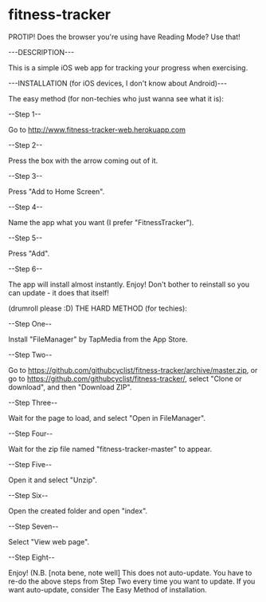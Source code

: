 # fitness-tracker

PROTIP! Does the browser you're using have Reading Mode? Use that!

---DESCRIPTION---

This is a simple iOS web app for tracking your progress when exercising.

---INSTALLATION (for iOS devices, I don't know about Android)---

The easy method (for non-techies who just wanna see what it is):

--Step 1--

Go to http://www.fitness-tracker-web.herokuapp.com

--Step 2--

Press the box with the arrow coming out of it.

--Step 3--

Press "Add to Home Screen".

--Step 4--

Name the app what you want (I prefer "FitnessTracker").

--Step 5--

Press "Add".

--Step 6--

The app will install almost instantly. Enjoy! Don't bother to reinstall so you can update - it does that itself!

(drumroll please :D) THE HARD METHOD (for techies):

--Step One--

Install "FileManager" by TapMedia from the App Store.

--Step Two--

Go to https://github.com/githubcyclist/fitness-tracker/archive/master.zip, or go to https://github.com/githubcyclist/fitness-tracker/, select "Clone or download", and then "Download ZIP".

--Step Three--

Wait for the page to load, and select "Open in FileManager".

--Step Four--

Wait for the zip file named "fitness-tracker-master" to appear.

--Step Five--

Open it and select "Unzip".

--Step Six--

Open the created folder and open "index".

--Step Seven--

Select "View web page".

--Step Eight--

Enjoy! (N.B. [nota bene, note well] This does not auto-update. You have to re-do the above steps from Step Two every time you want to update. If you want auto-update, consider The Easy Method of installation.
